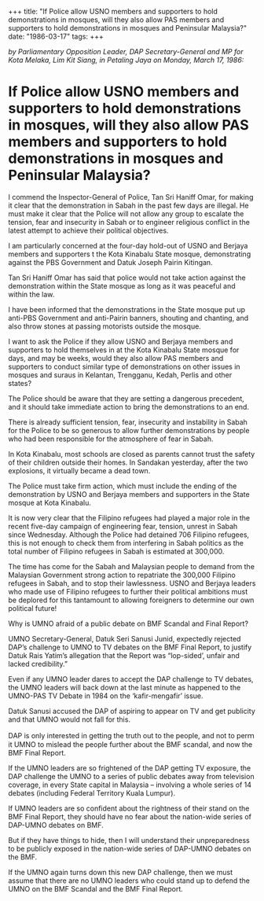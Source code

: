 +++ 
title: "If Police allow USNO members and supporters to hold demonstrations in mosques, will they also allow PAS members and supporters to hold demonstrations in mosques and Peninsular Malaysia?"
date: "1986-03-17"
tags:
+++

_by Parliamentary Opposition Leader, DAP Secretary-General and MP for Kota Melaka, Lim Kit Siang, in Petaling Jaya on Monday,  March 17, 1986:_

# If Police allow USNO members and supporters to hold demonstrations in mosques, will they also allow PAS members and supporters to hold demonstrations in mosques and Peninsular Malaysia?

I commend the Inspector-General of Police, Tan Sri Haniff Omar, for making it clear that the demonstration in Sabah in the past few days are illegal. He must make it clear that the Police will not allow any group to escalate the tension, fear and insecurity in Sabah or to engineer religious conflict in the latest attempt to achieve their political objectives.</u>

I am particularly concerned at the four-day hold-out of USNO and Berjaya members and supporters t the Kota Kinabalu State mosque, demonstrating against the PBS Government and Datuk Joseph Pairin Kitingan.

Tan Sri Haniff Omar has said that police would not take action against the demonstration within the State mosque as long as it was peaceful and within the law.

I have been informed that the demonstrations in the State mosque put up anti-PBS Government and anti-Pairin banners, shouting and chanting, and also throw stones at passing motorists outside the mosque.

I want to ask the Police if they allow USNO and Berjaya members and supporters to hold themselves in at the Kota Kinabalu State mosque for days, and may be weeks, would they also allow PAS members and supporters to conduct similar type of demonstrations on other issues in mosques and suraus in Kelantan, Trengganu, Kedah, Perlis and other states?

The Police should be aware that they are setting a dangerous precedent, and it should take immediate action to bring the demonstrations to an end.

There is already sufficient tension, fear, insecurity and instability in Sabah for the Police to be so generous to allow further demonstrations by people who had been responsible for the atmosphere of fear in Sabah.

In Kota Kinabalu, most schools are closed as parents cannot trust the safety of their children outside their homes. In Sandakan yesterday, after the two explosions, it virtually became a dead town.

The Police must take firm action, which must include the ending of the demonstration by USNO and Berjaya members and supporters in the State mosque at Kota Kinabalu.

It is now very clear that the Filipino refugees had played a major role in the recent five-day campaign of engineering fear, tension, unrest in Sabah since Wednesday. Although the Police had detained 706 Filipino refugees, this is not enough to check them from interfering in Sabah politics as the total number of Filipino refugees in Sabah is estimated at 300,000.

The time has come for the Sabah and Malaysian people to demand from the Malaysian Government strong action to repatriate the 300,000 Filipino refugees in Sabah, and to stop their lawlessness. USNO and Berjaya leaders who made use of Filipino refugees to further their political ambitions must be deplored for this tantamount to allowing foreigners to determine our own political future!

Why is UMNO afraid of a public debate on BMF Scandal and Final Report?

UMNO Secretary-General, Datuk Seri Sanusi Junid, expectedly rejected DAP’s challenge to UMNO to TV debates on the BMF Final Report, to justify Datuk Rais Yatim’s allegation that the Report was “lop-sided’, unfair and lacked credibility.”

Even if any UMNO leader dares to accept the DAP challenge to TV debates, the UMNO leaders will back down at the last minute as happened to the UMNO-PAS TV Debate in 1984 on the ‘kafir-mengafir’ issue.

Datuk Sanusi accused the DAP of aspiring to appear on TV and get publicity and that UMNO would not fall for this.

DAP is only interested in getting the truth out to the people, and not to perｍit UMNO to mislead the people further about the BMF scandal, and now the BMF Final Report.

If the UMNO leaders are so frightened of the DAP getting TV exposure, the DAP challenge the UMNO to a series of public debates away from television coverage, in every State capital in Malaysia – involving a whole series of 14 debates (including Federal Territory Kuala Lumpur).

If UMNO leaders are so confident about the rightness of their stand on the BMF Final Report, they should have no fear about the nation-wide series of DAP-UMNO debates on BMF.

But if they have things to hide, then I will understand their unpreparedness to be publicly exposed in the nation-wide series of DAP-UMNO debates on the BMF.

If the UMNO again turns down this new DAP challenge, then we must assume that there are no UMNO leaders who could stand up to defend the UMNO on the BMF Scandal and the BMF Final Report.
 
